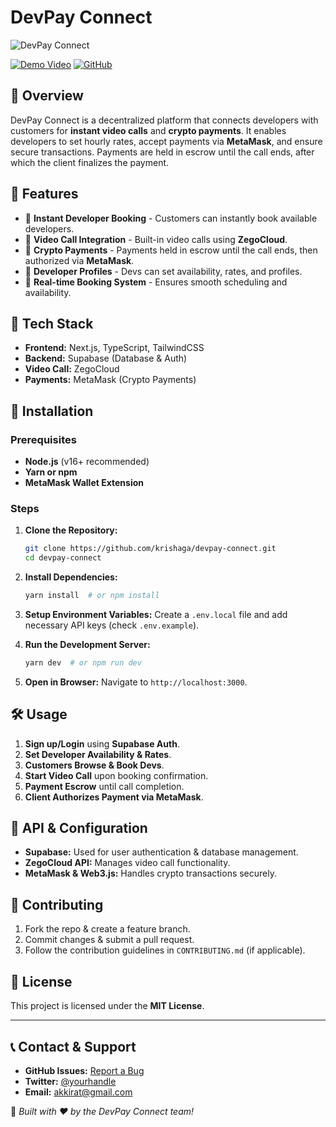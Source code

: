 # DevPay Connect

![DevPay Connect](https://your-project-banner-image-url.com)

[![Demo Video](https://img.shields.io/badge/Demo-Video-blue)](https://youtu.be/zPfiv-anGV0) [![GitHub](https://img.shields.io/github/stars/krishaga/devpay-connect?style=social)](https://github.com/krishaga/devpay-connect)

## 🚀 Overview
DevPay Connect is a decentralized platform that connects developers with customers for **instant video calls** and **crypto payments**. It enables developers to set hourly rates, accept payments via **MetaMask**, and ensure secure transactions. Payments are held in escrow until the call ends, after which the client finalizes the payment.

## 🌟 Features
- 🔹 **Instant Developer Booking** - Customers can instantly book available developers.
- 🔹 **Video Call Integration** - Built-in video calls using **ZegoCloud**.
- 🔹 **Crypto Payments** - Payments held in escrow until the call ends, then authorized via **MetaMask**.
- 🔹 **Developer Profiles** - Devs can set availability, rates, and profiles.
- 🔹 **Real-time Booking System** - Ensures smooth scheduling and availability.

## 🔧 Tech Stack
- **Frontend:** Next.js, TypeScript, TailwindCSS
- **Backend:** Supabase (Database & Auth)
- **Video Call:** ZegoCloud
- **Payments:** MetaMask (Crypto Payments)

## 📌 Installation

### Prerequisites
- **Node.js** (v16+ recommended)
- **Yarn or npm**
- **MetaMask Wallet Extension**

### Steps
1. **Clone the Repository:**
   ```bash
   git clone https://github.com/krishaga/devpay-connect.git
   cd devpay-connect
   ```

2. **Install Dependencies:**
   ```bash
   yarn install  # or npm install
   ```

3. **Setup Environment Variables:**
   Create a `.env.local` file and add necessary API keys (check `.env.example`).

4. **Run the Development Server:**
   ```bash
   yarn dev  # or npm run dev
   ```

5. **Open in Browser:**
   Navigate to `http://localhost:3000`.

## 🛠 Usage
1. **Sign up/Login** using **Supabase Auth**.
2. **Set Developer Availability & Rates**.
3. **Customers Browse & Book Devs**.
4. **Start Video Call** upon booking confirmation.
5. **Payment Escrow** until call completion.
6. **Client Authorizes Payment via MetaMask**.

## 📜 API & Configuration
- **Supabase:** Used for user authentication & database management.
- **ZegoCloud API:** Manages video call functionality.
- **MetaMask & Web3.js:** Handles crypto transactions securely.

## 📌 Contributing
1. Fork the repo & create a feature branch.
2. Commit changes & submit a pull request.
3. Follow the contribution guidelines in `CONTRIBUTING.md` (if applicable).

## 📝 License
This project is licensed under the **MIT License**.

---

## 📞 Contact & Support
- **GitHub Issues:** [Report a Bug](https://github.com/krishaga/devpay-connect/issues)
- **Twitter:** [@yourhandle](https://twitter.com/yourhandle)
- **Email:** akkirat@gmail.com

🚀 *Built with ❤️ by the DevPay Connect team!*

